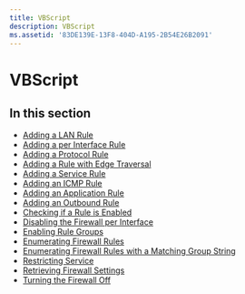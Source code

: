```yaml
---
title: VBScript
description: VBScript
ms.assetid: '83DE139E-13F8-404D-A195-2B54E26B2091'
---
```


# VBScript

## In this section

-   [Adding a LAN Rule](adding-a-lan-rule.md)
-   [Adding a per Interface Rule](adding-a-per-interface-exception.md)
-   [Adding a Protocol Rule](adding-a-protocol-exception.md)
-   [Adding a Rule with Edge Traversal](adding-a-rule-with-edge-traversal.md)
-   [Adding a Service Rule](adding-a-service-exception.md)
-   [Adding an ICMP Rule](adding-an-icmp-exception.md)
-   [Adding an Application Rule](adding-an-application-exception.md)
-   [Adding an Outbound Rule](adding-an-outbound-exception.md)
-   [Checking if a Rule is Enabled](checking-if-a-rule-is-enabled.md)
-   [Disabling the Firewall per Interface](enabling-the-firewall-per-interface.md)
-   [Enabling Rule Groups](enabling-exception-groups.md)
-   [Enumerating Firewall Rules](enumerating-firewall-rules.md)
-   [Enumerating Firewall Rules with a Matching Group String](enumerating-firewall-rules-with-a-matching-group-string.md)
-   [Restricting Service](restricting-service.md)
-   [Retrieving Firewall Settings](retrieving-firewall-settings.md)
-   [Turning the Firewall Off](turning-the-firewall-off.md)

 

 




